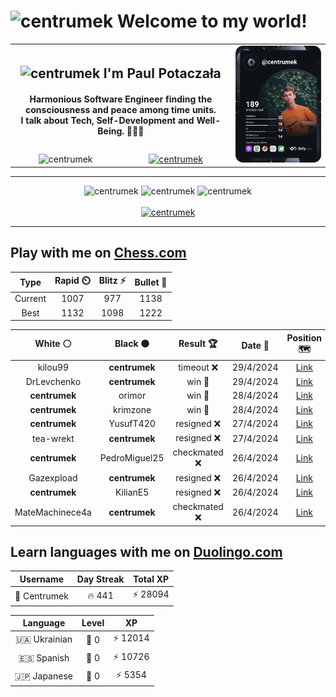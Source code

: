 <h1>
  <img
    src="https://emojis.slackmojis.com/emojis/images/1531849430/4246/blob-sunglasses.gif"
    width="30"
    alt="centrumek"
  />
  Welcome to my world!
</h1>

<table>
  <tbody>
    <tr>
      <td align="center" width="70%" colspan="2">
        <h2>
          <img
            src="https://raw.githubusercontent.com/MartinHeinz/MartinHeinz/master/wave.gif"
            width="30px"
            alt="centrumek"
          />
          I'm Paul Potaczała
        </h2>
        <h4>
          Harmonious Software Engineer finding the consciousness and peace among time units.
          <br/>
          I talk about Tech, Self-Development and Well-Being. 🌿🧘🚀
        </h4>
      </td>
      <td width="30%" rowspan="2">
        <a href="https://app.daily.dev/centrumek">
          <img
            src="./devcard.svg"
            alt="centrumek"
          />
        </a>
      </td>
    </tr>
    <tr align="center">
      <td>
        <img
          src="https://komarev.com/ghpvc/?username=centrumek&label=visitors&color=0e75b6&style=flat"
          alt="centrumek"
        >
      </td>
      <td>
        <a href="https://stackoverflow.com/users/14496012/centrumek">
          <img
            src="https://stackoverflow.com/users/flair/14496012.png?theme=dark"
            alt="centrumek"
          >
        </a>
      </td>
    </tr>
  </tbody>
</table>

---
<div align="center">
  <img 
    src="https://github-readme-stats.vercel.app/api?username=centrumek&show_icons=true&count_private=true&theme=dark&hide_border=true&hide=issues,contribs&bg_color=00000000"
    alt="centrumek"
  />
  <img
    src="https://github-readme-stats.vercel.app/api/top-langs/?username=centrumek&layout=compact&hide_border=true&theme=dark&bg_color=00000000&langs_count=6&exclude_repo=air-statistic-app"
    alt="centrumek"
  />
  <img 
    src="https://github-readme-streak-stats.herokuapp.com?user=centrumek&theme=dark&hide_border=true&background=FFFFFF00"
    alt="centrumek"
  />
  <br/>
  <br/>
  <a href="https://www.buymeacoffee.com/centrumek">
    <img
      src="https://cdn.buymeacoffee.com/buttons/v2/default-orange.png"
      height="50"
      width="210"
      alt="centrumek"
    />
  </a>
</div>

---

## Play with me on [Chess.com](https://www.chess.com/member/centrumek)

<div align="center">
<!--START_SECTION:chessStats-->
<!-- Automatically generated with https://github.com/Balastrong/chess-stats-action -->

| Type | Rapid ⏲️ | Blitz ⚡ | Bullet 🔫 |
|:---:|:---:|:---:|:---:|
| Current | 1007 | 977 | 1138 |
| Best | 1132 | 1098 | 1222 |

| White ⚪ | Black ⚫ | Result 🏆 | Date 📅 | Position 🗺️ | Type 🕕 |
|:---:|:---:|:---:|:---:|:---:|:---:|
| kilou99 | **centrumek** | timeout ❌ | 29/4/2024 | <a href="http://www.ee.unb.ca/cgi-bin/tervo/fen.pl?select=8/2p5/p4k2/8/2nP3B/2P2P2/P2q1PKP/8 b - -">Link</a> | Bullet |
| DrLevchenko | **centrumek** | win 🥇 | 29/4/2024 | <a href="http://www.ee.unb.ca/cgi-bin/tervo/fen.pl?select=4r3/pp6/2p1k2p/5N1P/8/1P6/PKP3P1/4q3 w - -">Link</a> | Bullet |
| **centrumek** | orimor | win 🥇 | 28/4/2024 | <a href="http://www.ee.unb.ca/cgi-bin/tervo/fen.pl?select=6r1/pp6/7p/2k2p2/3BpP1P/1P2Pb2/P1PR3K/8 b - -">Link</a> | Bullet |
| **centrumek** | krimzone | win 🥇 | 28/4/2024 | <a href="http://www.ee.unb.ca/cgi-bin/tervo/fen.pl?select=8/8/2b5/1p4p1/2kP4/P3BpK1/1P3P2/2R5 b - -">Link</a> | Bullet |
| **centrumek** | YusufT420 | resigned ❌ | 27/4/2024 | <a href="http://www.ee.unb.ca/cgi-bin/tervo/fen.pl?select=1k6/1pp5/8/3p1p1p/4nP2/4P3/2q2PKP/2B5 w - -">Link</a> | Bullet |
| tea-wrekt | **centrumek** | resigned ❌ | 27/4/2024 | <a href="http://www.ee.unb.ca/cgi-bin/tervo/fen.pl?select=8/p6p/p4k2/N7/3Q4/1P5P/P4PP1/2K5 b - -">Link</a> | Bullet |
| **centrumek** | PedroMiguel25 | checkmated ❌ | 26/4/2024 | <a href="http://www.ee.unb.ca/cgi-bin/tervo/fen.pl?select=6k1/p4ppp/5n2/3p4/3P2b1/P1r2P2/1Kq3PP/R6R w - -">Link</a> | Bullet |
| Gazexpload | **centrumek** | resigned ❌ | 26/4/2024 | <a href="http://www.ee.unb.ca/cgi-bin/tervo/fen.pl?select=8/2P1k3/4P3/3K4/p5B1/P1P4P/8/8 b - -">Link</a> | Bullet |
| **centrumek** | KilianE5 | resigned ❌ | 26/4/2024 | <a href="http://www.ee.unb.ca/cgi-bin/tervo/fen.pl?select=8/5kpp/8/4qp2/8/6P1/2p4P/5K2 w - -">Link</a> | Bullet |
| MateMachinece4a | **centrumek** | checkmated ❌ | 26/4/2024 | <a href="http://www.ee.unb.ca/cgi-bin/tervo/fen.pl?select=3rk3/2pb1Qpp/p3p3/4P3/P2P4/b3P3/2P3PP/5RK1 b - -">Link</a> | Bullet |

<!--END_SECTION:chessStats-->
</div>

## Learn languages with me on [Duolingo.com](https://www.duolingo.com/profile/Centrumek)

<div align="center">
<!--START_SECTION:duolingoStats-->
<!-- Automatically generated with https://github.com/centrumek/duolingo-readme-stats-->

| Username | Day Streak | Total XP |
|:---:|:---:|:---:|
| 👤 Centrumek | 🔥 441 | ⚡ 28094 |

| Language | Level | XP |
|:---:|:---:|:---:|
| 🇺🇦 Ukrainian | 👑 0 | ⚡ 12014 |
| 🇪🇸 Spanish | 👑 0 | ⚡ 10726 |
| 🇯🇵 Japanese | 👑 0 | ⚡ 5354 |

<!--END_SECTION:duolingoStats-->
</div>
<!--
**centrumek/centrumek** is a ✨ _special_ ✨ repository because its `README.md` (this file) appears on your GitHub profile.

Here are some ideas to get you started:

- 🔭 I’m currently working on ...
- 🌱 I’m currently learning ...
- 👯 I’m looking to collaborate on ...
- 🤔 I’m looking for help with ...
- 💬 Ask me about ...
- 📫 How to reach me: ...
- 😄 Pronouns: ...
- ⚡ Fun fact: ...
-->
